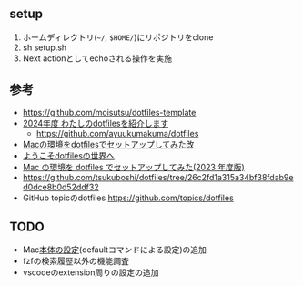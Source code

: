 ## setup
1. ホームディレクトリ(`~/`, `$HOME/`)にリポジトリをclone
2. sh setup.sh
3. Next actionとしてechoされる操作を実施


## 参考
- https://github.com/moisutsu/dotfiles-template
- [2024年度 わたしのdotfilesを紹介します](https://zenn.dev/smartcamp/articles/f20a72910bde40)
  - https://github.com/ayuukumakuma/dotfiles
- [Macの環境をdotfilesでセットアップしてみた改](https://github.com/tsukuboshi/dotfiles)
- [ようこそdotfilesの世界へ](https://qiita.com/yutkat/items/c6c7584d9795799ee164)
- [Mac の環境を dotfiles でセットアップしてみた(2023 年度版)](https://zenn.dev/tsukuboshi/articles/6e82aef942d9af)
- https://github.com/tsukuboshi/dotfiles/tree/26c2fd1a315a34bf38fdab9ed0dce8b0d52ddf32
-  GitHub topicのdotfiles https://github.com/topics/dotfiles

## TODO
- Mac[本体の設定](https://support.apple.com/ja-jp/guide/terminal/apda49a1bb2-577e-4721-8f25-ffc0836f6997/mac#:~:text=defaults%20%E3%83%84%E3%83%BC%E3%83%AB%E3%81%AFmacOS%E3%81%AE,%E8%A8%AD%E5%AE%9A%E3%81%AB%E3%82%A2%E3%82%AF%E3%82%BB%E3%82%B9%E3%81%A7%E3%81%8D%E3%81%BE%E3%81%99%E3%80%82)(defaultコマンドによる設定)の追加
- fzfの検索履歴以外の機能調査
- vscodeのextension周りの設定の追加